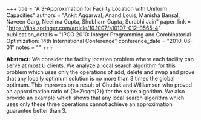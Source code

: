 +++
title = "A 3-Approximation for Facility Location with Uniform Capacities"
authors = "Ankit Aggarwal, Anand Louis, Manisha Bansal, Naveen Garg, Neelima Gupta, Shubham Gupta, Surabhi Jain"
paper_link = "https://link.springer.com/article/10.1007/s10107-012-0565-4"
publication_details = "IPCO 2010: Integer Programming and Combinatorial Optimization: 14th International Conference"
conference_date = "2010-06-01"
notes = ""
+++

<b>Abstract:</b>
We consider the facility location problem where each facility can serve at most U clients. We analyze a local search algorithm for this problem which uses only the operations of add, delete and swap and prove that any locally optimum solution is no more than 3 times the global optimum. This improves on a result of Chudak and Williamson who proved an approximation ratio of {3+2\sqrt{2}} for the same algorithm. We also provide an example which shows that any local search algorithm which uses only these three operations cannot achieve an approximation guarantee better than 3.